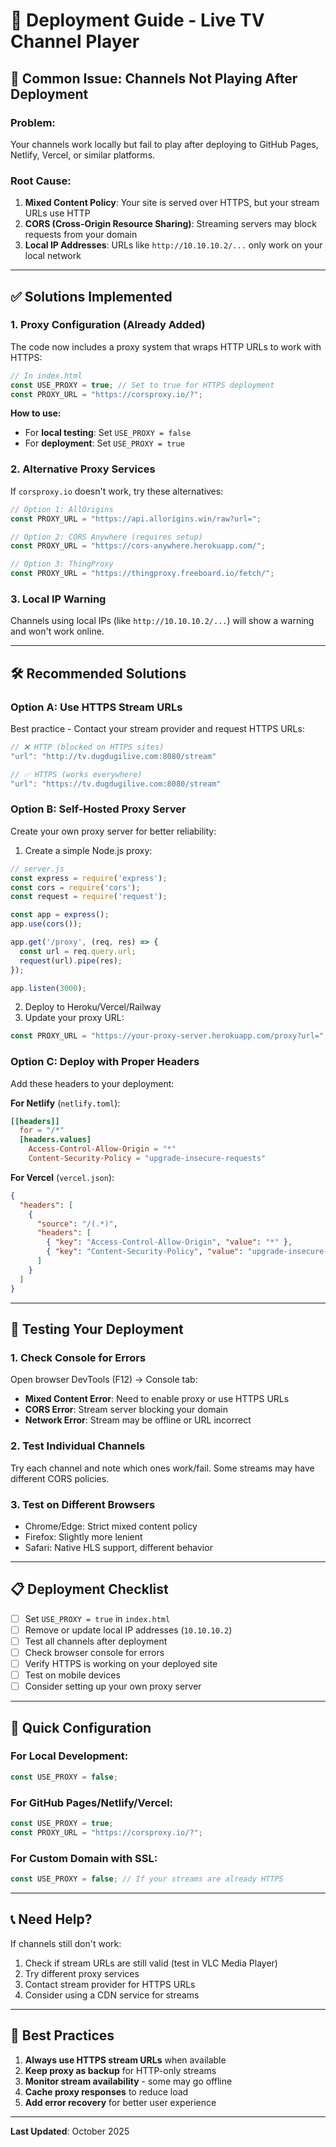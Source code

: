 # 🚀 Deployment Guide - Live TV Channel Player

## 🔴 Common Issue: Channels Not Playing After Deployment

### **Problem:**
Your channels work locally but fail to play after deploying to GitHub Pages, Netlify, Vercel, or similar platforms.

### **Root Cause:**
1. **Mixed Content Policy**: Your site is served over HTTPS, but your stream URLs use HTTP
2. **CORS (Cross-Origin Resource Sharing)**: Streaming servers may block requests from your domain
3. **Local IP Addresses**: URLs like `http://10.10.10.2/...` only work on your local network

---

## ✅ Solutions Implemented

### 1. **Proxy Configuration (Already Added)**
The code now includes a proxy system that wraps HTTP URLs to work with HTTPS:

```javascript
// In index.html
const USE_PROXY = true; // Set to true for HTTPS deployment
const PROXY_URL = "https://corsproxy.io/?";
```

**How to use:**
- For **local testing**: Set `USE_PROXY = false`
- For **deployment**: Set `USE_PROXY = true`

### 2. **Alternative Proxy Services**
If `corsproxy.io` doesn't work, try these alternatives:

```javascript
// Option 1: AllOrigins
const PROXY_URL = "https://api.allorigins.win/raw?url=";

// Option 2: CORS Anywhere (requires setup)
const PROXY_URL = "https://cors-anywhere.herokuapp.com/";

// Option 3: ThingProxy
const PROXY_URL = "https://thingproxy.freeboard.io/fetch/";
```

### 3. **Local IP Warning**
Channels using local IPs (like `http://10.10.10.2/...`) will show a warning and won't work online.

---

## 🛠️ Recommended Solutions

### **Option A: Use HTTPS Stream URLs**
Best practice - Contact your stream provider and request HTTPS URLs:
```javascript
// ❌ HTTP (blocked on HTTPS sites)
"url": "http://tv.dugdugilive.com:8080/stream"

// ✅ HTTPS (works everywhere)
"url": "https://tv.dugdugilive.com:8080/stream"
```

### **Option B: Self-Hosted Proxy Server**
Create your own proxy server for better reliability:

1. Create a simple Node.js proxy:
```javascript
// server.js
const express = require('express');
const cors = require('cors');
const request = require('request');

const app = express();
app.use(cors());

app.get('/proxy', (req, res) => {
  const url = req.query.url;
  request(url).pipe(res);
});

app.listen(3000);
```

2. Deploy to Heroku/Vercel/Railway
3. Update your proxy URL:
```javascript
const PROXY_URL = "https://your-proxy-server.herokuapp.com/proxy?url=";
```

### **Option C: Deploy with Proper Headers**
Add these headers to your deployment:

**For Netlify** (`netlify.toml`):
```toml
[[headers]]
  for = "/*"
  [headers.values]
    Access-Control-Allow-Origin = "*"
    Content-Security-Policy = "upgrade-insecure-requests"
```

**For Vercel** (`vercel.json`):
```json
{
  "headers": [
    {
      "source": "/(.*)",
      "headers": [
        { "key": "Access-Control-Allow-Origin", "value": "*" },
        { "key": "Content-Security-Policy", "value": "upgrade-insecure-requests" }
      ]
    }
  ]
}
```

---

## 🧪 Testing Your Deployment

### 1. **Check Console for Errors**
Open browser DevTools (F12) → Console tab:
- **Mixed Content Error**: Need to enable proxy or use HTTPS URLs
- **CORS Error**: Stream server blocking your domain
- **Network Error**: Stream may be offline or URL incorrect

### 2. **Test Individual Channels**
Try each channel and note which ones work/fail. Some streams may have different CORS policies.

### 3. **Test on Different Browsers**
- Chrome/Edge: Strict mixed content policy
- Firefox: Slightly more lenient
- Safari: Native HLS support, different behavior

---

## 📋 Deployment Checklist

- [ ] Set `USE_PROXY = true` in `index.html`
- [ ] Remove or update local IP addresses (`10.10.10.2`)
- [ ] Test all channels after deployment
- [ ] Check browser console for errors
- [ ] Verify HTTPS is working on your deployed site
- [ ] Test on mobile devices
- [ ] Consider setting up your own proxy server

---

## 🔧 Quick Configuration

### For Local Development:
```javascript
const USE_PROXY = false;
```

### For GitHub Pages/Netlify/Vercel:
```javascript
const USE_PROXY = true;
const PROXY_URL = "https://corsproxy.io/?";
```

### For Custom Domain with SSL:
```javascript
const USE_PROXY = false; // If your streams are already HTTPS
```

---

## 📞 Need Help?

If channels still don't work:
1. Check if stream URLs are still valid (test in VLC Media Player)
2. Try different proxy services
3. Contact stream provider for HTTPS URLs
4. Consider using a CDN service for streams

---

## 🎯 Best Practices

1. **Always use HTTPS stream URLs** when available
2. **Keep proxy as backup** for HTTP-only streams
3. **Monitor stream availability** - some may go offline
4. **Cache proxy responses** to reduce load
5. **Add error recovery** for better user experience

---

**Last Updated**: October 2025
